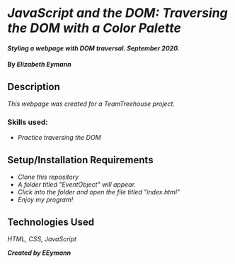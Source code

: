 # _JavaScript and the DOM: Traversing the DOM with a Color Palette_

#### _Styling a webpage with DOM traversal. September 2020._

#### By _**Elizabeth Eymann**_

## Description

_This webpage was created for a TeamTreehouse project._
### Skills used:
* _Practice traversing the DOM_


## Setup/Installation Requirements

* _Clone this repository_
* _A folder titled "EventObject" will appear._
* _Click into the folder and open the file titled "index.html"_
* _Enjoy my program!_

## Technologies Used

_HTML, CSS, JavaScript_

**_Created by EEymann_**
